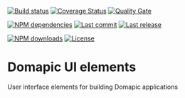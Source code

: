 [![Build status][travisci-image]][travisci-url] [![Coverage Status][coveralls-image]][coveralls-url] [![Quality Gate][quality-gate-image]][quality-gate-url]

[![NPM dependencies][npm-dependencies-image]][npm-dependencies-url] [![Last commit][last-commit-image]][last-commit-url] [![Last release][release-image]][release-url] 

[![NPM downloads][npm-downloads-image]][npm-downloads-url] [![License][license-image]][license-url]

# Domapic UI elements

User interface elements for building Domapic applications

[coveralls-image]: https://coveralls.io/repos/github/domapic/ui-elements/badge.svg
[coveralls-url]: https://coveralls.io/github/domapic/ui-elements
[travisci-image]: https://travis-ci.com/domapic/ui-elements.svg?branch=master
[travisci-url]: https://travis-ci.com/domapic/ui-elements
[last-commit-image]: https://img.shields.io/github/last-commit/domapic/ui-elements.svg
[last-commit-url]: https://github.com/domapic/ui-elements/commits
[license-image]: https://img.shields.io/npm/l/@domapic/ui-elements.svg
[license-url]: https://github.com/domapic/ui-elements/blob/master/LICENSE
[npm-downloads-image]: https://img.shields.io/npm/dm/@domapic/ui-elements.svg
[npm-downloads-url]: https://www.npmjs.com/package/@domapic/ui-elements
[npm-dependencies-image]: https://img.shields.io/david/domapic/ui-elements.svg
[npm-dependencies-url]: https://david-dm.org/domapic/ui-elements
[quality-gate-image]: https://sonarcloud.io/api/project_badges/measure?project=domapic-ui-elements&metric=alert_status
[quality-gate-url]: https://sonarcloud.io/dashboard?id=domapic-ui-elements
[release-image]: https://img.shields.io/github/release-date/domapic/ui-elements.svg
[release-url]: https://github.com/domapic/ui-elements/releases

